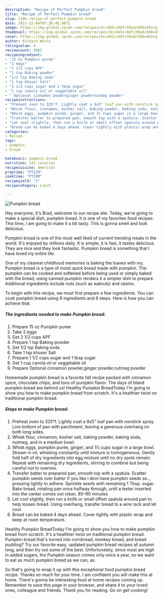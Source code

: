 ```yaml
---
description: "Recipe of Perfect Pumpkin bread"
title: "Recipe of Perfect Pumpkin bread"
slug: 2186-recipe-of-perfect-pumpkin-bread
date: 2021-12-04T07:38:45.007Z
image: https://img-global.cpcdn.com/recipes/dcc4b5cc60fc59ad/680x482cq70/pumpkin-bread-recipe-main-photo.jpg
thumbnail: https://img-global.cpcdn.com/recipes/dcc4b5cc60fc59ad/680x482cq70/pumpkin-bread-recipe-main-photo.jpg
cover: https://img-global.cpcdn.com/recipes/dcc4b5cc60fc59ad/680x482cq70/pumpkin-bread-recipe-main-photo.jpg
author: Richard White
ratingvalue: 4
reviewcount: 3083
recipeingredient:
- "15 oz Pumpkin puree"
- "2 eggs"
- "2 1/2 cups APF"
- "1 tsp Baking powder"
- "1/2 tsp Baking soda"
- "1 tsp khoser Salt"
- "1 1/2 cups sugar and 1 tbsp sugar"
- "1 cup canola oil or veggetable oil"
- " Optional cinnamon powderginger powdernutmeg powder"
recipeinstructions:
- "Preheat oven to 325°f. Lightly coat a 9x5" loaf pan with nonstick spray. Line bottom of pan with parchment, leaving a generous overhang on both long sides."
- "Whisk flour, cinnamon, kosher salt, baking powder, baking soda, nutmeg, and in a medium bowl."
- "Whisk eggs, pumpkin purée, ginger, and 1½ cups sugar in a large bowl. Stream in oil, whisking constantly until mixture is homogeneous. Gently fold half of dry ingredients into egg mixture until no dry spots remain. Repeat with remaining dry ingredients, stirring to combine but being careful not to overmix."
- "Transfer batter to prepared pan; smooth top with a spatula. Scatter pumpkin seeds over batter if you like i dont have pumpkin seeds so.., pressing lightly to adhere. Sprinkle seeds with remaining 1 Tbsp. sugar. Bake bread, rotating pan once halfway through, until a tester inserted into the center comes out clean, 80–90 minutes."
- "Let cool slightly, then run a knife or small offset spatula around pan to help loosen bread. Using overhang, transfer bread to a wire rack and let cool."
- "Bread can be baked 4 days ahead. Cover tightly with plastic wrap and keep at room temperature."
categories:
- Recipe
tags:
- pumpkin
- bread

katakunci: pumpkin bread 
nutrition: 142 calories
recipecuisine: American
preptime: "PT12M"
cooktime: "PT33M"
recipeyield: "2"
recipecategory: Lunch

---
```



![Pumpkin bread](https://img-global.cpcdn.com/recipes/dcc4b5cc60fc59ad/680x482cq70/pumpkin-bread-recipe-main-photo.jpg)

Hey everyone, it's Brad, welcome to our recipe site. Today, we're going to make a special dish, pumpkin bread. It is one of my favorites food recipes. This time, I am going to make it a bit tasty. This is gonna smell and look delicious.

Pumpkin bread is one of the most well liked of current trending meals in the world. It's enjoyed by millions daily. It is simple, it is fast, it tastes delicious. They are nice and they look fantastic. Pumpkin bread is something that I have loved my entire life.

One of my clearest childhood memories is baking the loaves with my. Pumpkin bread is a type of moist quick bread made with pumpkin. The pumpkin can be cooked and softened before being used or simply baked with the bread; using canned pumpkin renders it a simpler dish to prepare. Additional ingredients include nuts (such as walnuts) and raisins.


To begin with this recipe, we must first prepare a few ingredients. You can cook pumpkin bread using 9 ingredients and 6 steps. Here is how you can achieve that.

<!--inarticleads1-->

##### The ingredients needed to make Pumpkin bread:

1. Prepare 15 oz Pumpkin puree
1. Take 2 eggs
1. Get 2 1/2 cups APF
1. Prepare 1 tsp Baking powder
1. Get 1/2 tsp Baking soda
1. Take 1 tsp khoser Salt
1. Prepare 1 1/2 cups sugar and 1 tbsp sugar
1. Get 1 cup canola oil or veggetable oil
1. Prepare  Optional cinnamon powder,ginger powder,nutmeg powder


Homemade pumpkin bread is a favorite fall recipe packed with cinnamon spice, chocolate chips, and tons of pumpkin flavor. The days of bland pumpkin bread are behind us! Healthy Pumpkin BreadToday I&#39;m going to show you how to make pumpkin bread from scratch. It&#39;s a healthier twist on traditional pumpkin bread. 

<!--inarticleads2-->

##### Steps to make Pumpkin bread:

1. Preheat oven to 325°f. Lightly coat a 9x5" loaf pan with nonstick spray. Line bottom of pan with parchment, leaving a generous overhang on both long sides.
1. Whisk flour, cinnamon, kosher salt, baking powder, baking soda, nutmeg, and in a medium bowl.
1. Whisk eggs, pumpkin purée, ginger, and 1½ cups sugar in a large bowl. Stream in oil, whisking constantly until mixture is homogeneous. Gently fold half of dry ingredients into egg mixture until no dry spots remain. Repeat with remaining dry ingredients, stirring to combine but being careful not to overmix.
1. Transfer batter to prepared pan; smooth top with a spatula. Scatter pumpkin seeds over batter if you like i dont have pumpkin seeds so.., pressing lightly to adhere. Sprinkle seeds with remaining 1 Tbsp. sugar. Bake bread, rotating pan once halfway through, until a tester inserted into the center comes out clean, 80–90 minutes.
1. Let cool slightly, then run a knife or small offset spatula around pan to help loosen bread. Using overhang, transfer bread to a wire rack and let cool.
1. Bread can be baked 4 days ahead. Cover tightly with plastic wrap and keep at room temperature.


Healthy Pumpkin BreadToday I&#39;m going to show you how to make pumpkin bread from scratch. It&#39;s a healthier twist on traditional pumpkin bread. Pumpkin bread that&#39;s turned into cornbread, monkey bread, and bread pudding? Try our favorite easy, updated pumpkin bread recipes all autumn long, and then try out some of the best. Unfortunately, since most are high in added sugars, the Pumpkin season comes only once a year, so we want to eat as much pumpkin bread as we can, as. 

So that's going to wrap it up with this exceptional food pumpkin bread recipe. Thanks so much for your time. I am confident you will make this at home. There's gonna be interesting food at home recipes coming up. Remember to save this page in your browser, and share it to your loved ones, colleague and friends. Thank you for reading. Go on get cooking!
